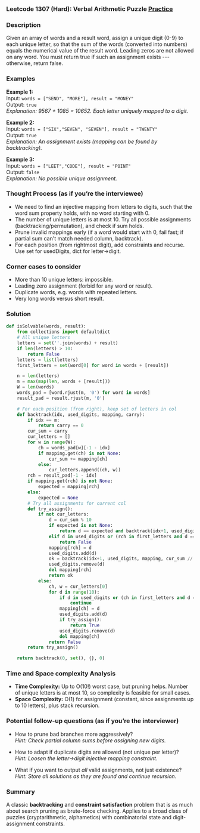 ### Leetcode 1307 (Hard): Verbal Arithmetic Puzzle [Practice](https://leetcode.com/problems/verbal-arithmetic-puzzle)

### Description  
Given an array of words and a result word, assign a unique digit (0-9) to each unique letter, so that the sum of the words (converted into numbers) equals the numerical value of the result word. Leading zeros are not allowed on any word. You must return true if such an assignment exists --- otherwise, return false.

### Examples  
**Example 1:**  
Input: `words = ["SEND", "MORE"], result = "MONEY"`  
Output: `true`  
*Explanation: 9567 + 1085 = 10652. Each letter uniquely mapped to a digit.*

**Example 2:**  
Input: `words = ["SIX","SEVEN", "SEVEN"], result = "TWENTY"`  
Output: `true`  
*Explanation: An assignment exists (mapping can be found by backtracking).* 

**Example 3:**  
Input: `words = ["LEET","CODE"], result = "POINT"`  
Output: `false`  
*Explanation: No possible unique assignment.*

### Thought Process (as if you’re the interviewee)  
- We need to find an injective mapping from letters to digits, such that the word sum property holds, with no word starting with 0.
- The number of unique letters is at most 10. Try all possible assignments (backtracking/permutation), and check if sum holds.
- Prune invalid mappings early (if a word would start with 0, fail fast; if partial sum can't match needed column, backtrack).
- For each position (from rightmost digit), add constraints and recurse. Use set for usedDigits, dict for letter→digit.

### Corner cases to consider  
- More than 10 unique letters: impossible.
- Leading zero assignment (forbid for any word or result).
- Duplicate words, e.g. words with repeated letters.
- Very long words versus short result.

### Solution

```python
def isSolvable(words, result):
    from collections import defaultdict
    # All unique letters
    letters = set(''.join(words) + result)
    if len(letters) > 10:
        return False
    letters = list(letters)
    first_letters = set(word[0] for word in words + [result])

    n = len(letters)
    m = max(map(len, words + [result]))
    W = len(words)
    words_pad = [word.rjust(m, '0') for word in words]
    result_pad = result.rjust(m, '0')

    # For each position (from right), keep set of letters in col
    def backtrack(idx, used_digits, mapping, carry):
        if idx == m:
            return carry == 0
        cur_sum = carry
        cur_letters = []
        for w in range(W):
            ch = words_pad[w][-1 - idx]
            if mapping.get(ch) is not None:
                cur_sum += mapping[ch]
            else:
                cur_letters.append((ch, w))
        rch = result_pad[-1 - idx]
        if mapping.get(rch) is not None:
            expected = mapping[rch]
        else:
            expected = None
        # Try all assignments for current col
        def try_assign():
            if not cur_letters:
                d = cur_sum % 10
                if expected is not None:
                    return d == expected and backtrack(idx+1, used_digits, mapping, cur_sum // 10)
                elif d in used_digits or (rch in first_letters and d == 0):
                    return False
                mapping[rch] = d
                used_digits.add(d)
                ok = backtrack(idx+1, used_digits, mapping, cur_sum // 10)
                used_digits.remove(d)
                del mapping[rch]
                return ok
            else:
                ch, w = cur_letters[0]
                for d in range(10):
                    if d in used_digits or (ch in first_letters and d == 0):
                        continue
                    mapping[ch] = d
                    used_digits.add(d)
                    if try_assign():
                        return True
                    used_digits.remove(d)
                    del mapping[ch]
                return False
        return try_assign()

    return backtrack(0, set(), {}, 0)
```

### Time and Space complexity Analysis  
- **Time Complexity:** Up to O(10!) worst case, but pruning helps. Number of unique letters is at most 10, so complexity is feasible for small cases.
- **Space Complexity:** O(1) for assignment (constant, since assignments up to 10 letters), plus stack recursion.

### Potential follow-up questions (as if you’re the interviewer)  
- How to prune bad branches more aggressively?  
  *Hint: Check partial column sums before assigning new digits.*

- How to adapt if duplicate digits are allowed (not unique per letter)?  
  *Hint: Loosen the letter→digit injective mapping constraint.*

- What if you want to output *all* valid assignments, not just existence?
  *Hint: Store all solutions as they are found and continue recursion.*

### Summary
A classic **backtracking** and **constraint satisfaction** problem that is as much about search pruning as brute-force checking. Applies to a broad class of puzzles (cryptarithmetic, alphametics) with combinatorial state and digit-assignment constraints.
